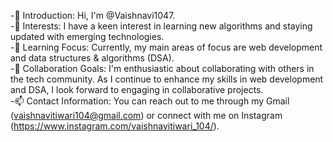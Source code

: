-👋 Introduction: Hi, I'm @Vaishnavi1047.          
-👀 Interests: I have a keen interest in learning new algorithms and staying updated with emerging technologies.        
-🌱 Learning Focus: Currently, my main areas of focus are web development and data structures & algorithms (DSA).        
-💞️ Collaboration Goals: I'm enthusiastic about collaborating with others in the tech community. As I continue to enhance my skills in web development and DSA, I look forward to engaging in collaborative projects.        
-📫 Contact Information: You can reach out to me through my Gmail (vaishnavitiwari104@gmail.com) or connect with me on Instagram (https://www.instagram.com/vaishnavitiwari_104/).
<!---
Vaishnavi1047/Vaishnavi1047 is a ✨ special ✨ repository because its `README.md` (this file) appears on your GitHub profile.
You can click the Preview link to take a look at your changes.
--->
